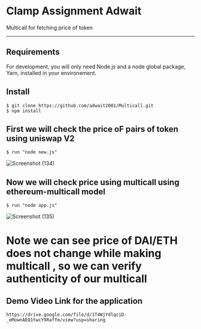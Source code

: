 # Clamp Assignment Adwait

Multicall for fetching price of token 

---
## Requirements

For development, you will only need Node.js and a node global package, Yarn, installed in your environement.

## Install

    $ git clone https://github.com/adwait2001/Multicall.git
    $ npm install
 
## First we will check the price oF pairs of token using uniswap V2
    
    $ run "node new.js" 

![Screenshot (134)](https://user-images.githubusercontent.com/61514605/216816047-19c181e0-3d8e-4bce-87c4-ec766be35893.png)

        
## Now we will check price using multicall using ethereum-multicall model 

    $ run "node app.js"
    
![Screenshot (135)](https://user-images.githubusercontent.com/61514605/216816099-144c4299-b67c-4cbd-ad28-ce1224830f5f.png)

# Note we can see price of DAI/ETH does not change while making multicall , so we can verify authenticity of our multicall

## Demo Video Link for the application
    
    https://drive.google.com/file/d/1T4WjYdlqciD-_eMownAEQ1twcY9Raffm/view?usp=sharing
